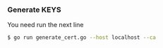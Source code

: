 ### Generate KEYS

You need run the next line

```sh
$ go run generate_cert.go --host localhost --ca
```